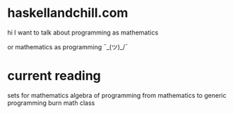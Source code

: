 # haskellandchill.com

hi I want to talk about programming as mathematics

or mathematics as programming ¯\_(ツ)_/¯


# current reading

sets for mathematics
algebra of programming
from mathematics to generic programming
burn math class
